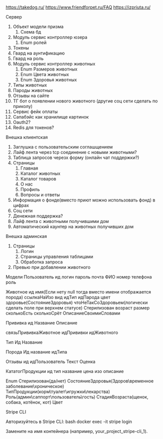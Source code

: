https://takedog.ru/
https://www.friendforpet.ru/FAQ
https://izpriuta.ru/

Сервер

1. Объект модели призма
   1. Схема бд
2. Модуль сервис контроллер юзера
   1. Enum ролей
3. Токены
4. Гвард на аунтификацию
5. Гвард на роль
6. Модуль сервис контроллер животных
   1. Enum Размеров животных
   2. Enum Цвета животных
   3. Enum Здоровья животных
7. Типы животных
8. Пароды животных
9. Отзывы на сайте
10. ТГ бот о появлении нового животного (другие соц сети сделать по приколу)
11. Сервис фейк оплаты
12. Сапабэйс как хранилище картинок
13. Oauth2?
14. Redis для токенов?

Внешка клиентская

1. Заглушка с пользовательским соглашщением
2. Лайф лента через tcp соединение с новыми животными?
3. Таблица запросов черезх форму (онлайн чат поддержки?)
4. Страницы
   1. Главная
   2. Каталог животных
   3. Каталог товаров
   4. О нас
   5. Профиль
   6. Вопросы и ответы
5. Информация о фонде(вместо приют можно использовать фонд) в цифрах
6. Соц сети
7. Денежная поддержка?
8. Лайф лента с животными получившими дом
9. Автоматический каунтер на животных получивших дом

Внешка админская

1. Страницы
   1. Логин
   2. Страницы управления таблицами
   3. Обработка запроса
2. Превью при добавлении животного

Модели
Пользователь
ид логин пароль почта ФИО номер телефона роль

Животное
ид
имя(Если нету null тогда вместо имени отображается порода)
ссылкаНаИзо
вид
идТип
идПарода
цвет
здоровье(СостояниеЗдоровья)
чтоНеТакСоЗдоровьем(логически сделать поле при верхнем статусе)
Стерилизован
возраст
размер
сколькоЕсть
сколькоСрёт
ОписаниеСвоимиСловами

Прививка
ид
Название
Описание

связьПрививкаЖивотное
идПрививки
идЖивотного

Тип
Ид Название

Порода
Ид название идТипа

Отзывы
ид идПользователь Текст Оценка

КататогПродукции
ид тип название цена изо описание

Enum
Стерилизован(да/нет)
СостояниеЗдоровья(Здоров\временное заболевание\хроническое)
ТипПродукции(корм\туалет\игружки\лекарства)
Роль(админ\саппорт\пользователь\гость)
СтадияВозраста(щенок, собака, котёнок, кот)
Цвет

Stripe CLI

Авторизуйтесь в Stripe CLI:
bash
docker exec -it <stripe-cli-container-name> stripe login

Замените <stripe-cli-container-name> на имя контейнера (например, your_project_stripe-cli_1).
